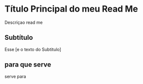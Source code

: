# Título Principal do meu Read Me
Descriçao  read me
## Subtítulo
Esse [e o texto do Subtitulo]
## para que serve
serve para
